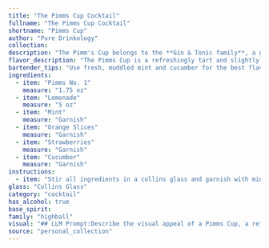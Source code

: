 ```yaml
---
title: "The Pimms Cup Cocktail"
fullname: "The Pimms Cup Cocktail"
shortname: "Pimms Cup"
author: "Pure Drinkology"
collection:
description: "The Pimm's Cup belongs to the **Gin & Tonic family**, a group of refreshing, spirit-based drinks. Its origins lie in **19th century England**, where the Pimm's brothers created a gin-based liqueur specifically designed for mixing with lemonade and fruit. "
flavor_description: "The Pimms Cup is a refreshingly tart and slightly sweet cocktail with a vibrant citrus flavor. Pimms No. 1's gin base provides a subtle juniper backbone, while the lemonade offers a tangy sweetness. The mint adds a cool, herbal note, and the orange and strawberry slices provide a burst of fruity sweetness. The cucumber adds a crisp, refreshing element, balancing the overall sweetness.  "
bartender_tips: "Use fresh, muddled mint and cucumber for the best flavor. Don't over-muddle, just bruise the ingredients to release their oils.  Let the Pimms sit in the glass with the other ingredients for at least 5 minutes to chill and meld flavors.  Top with a generous pour of lemonade, adjusting to your taste.  Don't forget the garnishes - a sprig of mint, a strawberry and a cucumber ribbon add visual appeal and freshness. "
ingredients:
  - item: "Pimms No. 1"
    measure: "1.75 oz"
  - item: "Lemonade"
    measure: "5 oz"
  - item: "Mint"
    measure: "Garnish"
  - item: "Orange Slices"
    measure: "Garnish"
  - item: "Strawberries"
    measure: "Garnish"
  - item: "Cucumber"
    measure: "Garnish"
instructions:
  - item: "Stir all ingredients in a collins glass and garnish with mint, orange slices, strawberries, and cucumber."
glass: "Collins Glass"
category: "cocktail"
has_alcohol: true
base_spirit:
family: "highball"
visual: "## LLM Prompt:Describe the visual appeal of a Pimms Cup, a refreshing summer cocktail made with Pimms No. 1, lemonade, mint, orange slices, cucumber, and strawberries. Focus on the colors, textures, and arrangement of the ingredients in a tall glass filled with ice. **Bonus:** * Include a description of how the light interacts with the different elements, creating a sense of vibrancy and coolness.* Mention the potential for condensation on the glass, adding to the overall visual appeal. * Describe the overall impression of the cocktail, drawing a connection to its refreshing, summery nature. "
source: "personal_collection"
---
```


